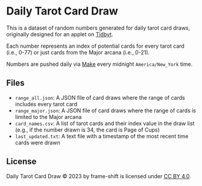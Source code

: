 # Daily Tarot Card Draw
This is a dataset of random numbers generated for daily tarot card draws, originally designed for an applet on [Tidbyt](https://github.com/tidbyt/community).

Each number represents an index of potential cards for every tarot card (i.e., 0-77) or just cards from the Major arcana (i.e., 0-21).

Numbers are pushed daily via [Make](https://www.make.com/) every midnight `America/New_York` time.

## Files
- `range_all.json`: A JSON file of card draws where the range of cards includes every tarot card
- `range_major.json`: A JSON file of card draws where the range of cards is limited to the Major arcana
- `card_names.csv`: A list of tarot cards and their index value in the draw list (e.g., if the number drawn is 34, the card is Page of Cups)
- `last_updated.txt`: A text file with a timestamp of the most recent time cards were drawn

## License
Daily Tarot Card Draw © 2023 by frame-shift is licensed under [CC BY 4.0](https://creativecommons.org/licenses/by/4.0/).
